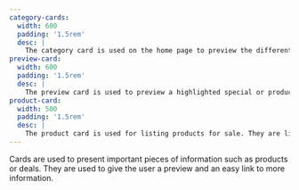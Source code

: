 ```yaml
---
category-cards:
  width: 600
  padding: '1.5rem'
  desc: |
    The category card is used on the home page to preview the different category of products that are available.
preview-card:
  width: 600
  padding: '1.5rem'
  desc: |
    The preview card is used to preview a highlighted special or product on the home page.
product-card:
  width: 500
  padding: '1.5rem'
  desc: |
    The product card is used for listing products for sale. They are linked to the products page.
---
```


  Cards are used to present important pieces of information such as products or deals. They are used to give the user a preview and an easy link to more information.
